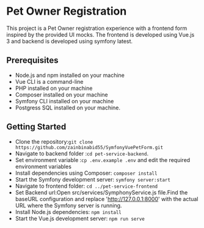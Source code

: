 # Pet Owner Registration
This project is a Pet Owner registration experience with a frontend form inspired by the provided UI mocks.  The frontend is developed using Vue.js 3 and backend is developed using symfony latest.

## Prerequisites
- Node.js and npm installed on your machine
- Vue CLI is a command-line
- PHP installed on your machine
- Composer installed on your machine
- Symfony CLI installed on your machine
- Postgress SQL installed on your machine.

## Getting Started
- Clone the repository:`git clone https://github.com/zainbinabid55/SymfonyVuePetForm.git`
- Navigate to backend folder :```cd pet-service-backend```.
- Set environment variable :```cp .env.example .env``` and edit the required environment variables
- Install dependencies using Composer: `composer install`
- Start the Symfony development server: `symfony server:start`
- Navigate to frontend folder: ```cd ../pet-service-frontend```
- Set Backend url:Open src/services/SymphonyService.js file.Find the baseURL configuration and replace 'http://127.0.0.1:8000' with the actual URL where the Symfony server is running.
- Install Node.js dependencies:  `npm install`
- Start the Vue.js development server: `npm run serve`

